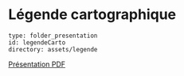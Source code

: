 # Légende cartographique

```content
type: folder_presentation
id: legendeCarto
directory: assets/legende
```

<a href="assets/legende.pdf"><i class="far fa-file-pdf"></i> Présentation PDF</a>
